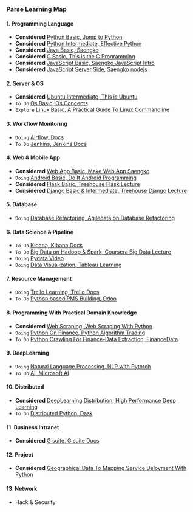 ### Parse Learning Map

#### 1. Programming Language
  - **Considered** [Python Basic, Jump to Python](https://wikidocs.net/book/1)
  - **Considered** [Python Intermediate, Effective Python](https://legacy.gitbook.com/book/hacktec/effective-python/details)
  - **Considered** [Java Basic, Saengko](https://www.youtube.com/watch?v=qR90tdW0Hbo&list=PLuHgQVnccGMCeAy-2-llhw3nWoQKUvQck)
  - **Considered** [C Basic, This is the C Programming](https://www.youtube.com/watch?v=wWJ3koUPPG4&list=PLVsNizTWUw7EYNg_fyTEFYgd84p2uK-aS)
  - **Considered** [JavaScript Basic, Saengko JavaScript Intro](https://www.youtube.com/watch?v=PZIPsKgWJiw&list=PLuHgQVnccGMA4uSig3hCjl7wTDeyIeZVU)
  - **Considered**  [JavaScript Server Side, Saengko nodejs](https://www.youtube.com/watch?v=AkMjAlHwCy0&list=PLuHgQVnccGMBnrdKRODJmbH7UZ2A48LBK)
  
#### 2. Server & OS
  - **Considered** [Ubuntu Intermediate, This is Ubuntu](https://www.youtube.com/watch?v=GXfrReZ7_Og)
  - `To Do` [Os Basic, Os Concepts](https://medium.com/the-aspiring-programmer-journal/the-10-operating-system-concepts-software-developers-need-to-remember-480d0734d710)
  - `Explore` [Linux Basic, A Practical Guide To Linux Commandline](http://www.asfa.k12.al.us/ourpages/auto/2016/8/10/55689107/A-Practical-Guide-to-Linux-Commands-Editors-and-Shell-Programming-2nd-Edition.pdf)
  
#### 3. Workflow Monitoring
  - `Doing` [Airflow, Docs](https://airflow.apache.org/)
  - `To Do` [Jenkins, Jenkins Docs](https://jenkins.io/doc/)
  
#### 4. Web & Mobile App
  - **Considered** [Web App Basic, Make Web App Saengko](https://opentutorials.org/course/1688)
  - `Doing` [Android Basic, Do It Android Programming](https://www.youtube.com/watch?v=9J5Z_pyqP_s&list=PLG7te9eYUi7sj1mAKtunTzO7s_jPxez-e)
  - **Considered** [Flask Basic, Treehouse Flask Lecture](https://www.google.co.kr/search?q=treehouse+flask&rlz=1C5CHFA_enKR787KR788&oq=treehouse+flask&aqs=chrome..69i57j0.4749j0j7&sourceid=chrome&ie=UTF-8)
  - **Considered** [Django Basic & Intermediate, Treehouse Django Lecture](https://teamtreehouse.com/library/django-basics)
  
#### 5. Database 
  - `Doing` [Database Refactoring, Agiledata on Database Refactoring](http://www.agiledata.org/essays/databaseRefactoring.html)
  
#### 6. Data Science & Pipeline 
  - `To Do` [Kibana, Kibana Docs](https://www.elastic.co/learn)
  - `To Do` [Big Data on Hadoop & Spark, Coursera Big Data Lecture](https://www.coursera.org/specializations/big-data)
  - `Doing` [Pydata Video](https://www.youtube.com/user/PyDataTV)
  - `Doing` [Data Visualization, Tableau Learning](https://www.tableau.com/learn)
  
#### 7. Resource Management
  - `Doing` [Trello Learning, Trello Docs](https://trello.com/b/lqGdpm0H/learning-trello)
  - `To Do` [Python based PMS Building, Odoo](https://www.odoo.com/)

#### 8. Programming With Practical Domain Knowledge
  - **Considered** [Web Scraping, Web Scraping With Python](http://index-of.es/Varios/Ryan%20Mitchell-Web%20Scraping%20with%20Python_%20Collecting%20Data%20from%20the%20Modern%20Web-O'Reilly%20Media%20(2015).pdf)
  - `Doing` [Python On Finance, Python Algorithm Trading](https://wikidocs.net/book/110)
  - `To Do` [Python Crawling For Finance-Data Extraction, FinanceData](https://www.facebook.com/financedata/)
  
#### 9. DeepLearning
  - `Doing` [Natural Language Processing, NLP with Pytorch](https://kh-kim.gitbook.io/natural-language-processing-with-pytorch/natural-language-processing-with-deeplearning/deeplearning)
  - `To Do` [AI, Microsoft AI](https://academy.microsoft.com/en-us/tracks/artificial-intelligence/)
  
#### 10. Distributed 
  - **Considered** [DeepLearning Distribution, High Performance Deep Learning](http://www.hoti.org/tutorials/HOTI25_Tutorial_1b.pdf)
  - `To Do` [Distributed Python, Dask](https://dask.pydata.org/en/latest/install.html)
  
#### 11. Business Intranet
  - **Considered** [G suite, G suite Docs](https://gsuite.google.com/)

#### 12. Project
  - **Considered** [Geographical Data To Mapping Service Deloyment With Python](http://kadensungbincho.com/)

#### 13. Network 
  - Hack & Security
